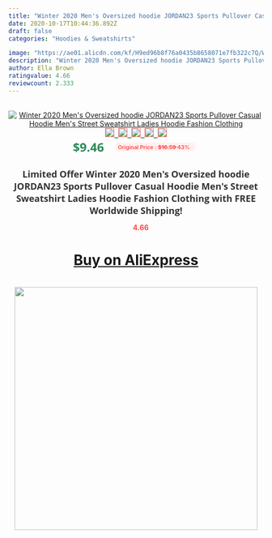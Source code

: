 ```yaml
---
title: "Winter 2020 Men's Oversized hoodie JORDAN23 Sports Pullover Casual Hoodie Men's Street Sweatshirt Ladies Hoodie Fashion Clothing"
date: 2020-10-17T10:44:36.892Z
draft: false
categories: "Hoodies & Sweatshirts"

image: "https://ae01.alicdn.com/kf/H9ed96b8f76a0435b8658071e7fb322c7Q/Winter-2020-Men-s-Oversized-hoodie-JORDAN23-Sports-Pullover-Casual-Hoodie-Men-s-Street-Sweatshirt-Ladies.png_220x220.png"
description: "Winter 2020 Men's Oversized hoodie JORDAN23 Sports Pullover Casual Hoodie Men's Street Sweatshirt Ladies Hoodie Fashion Clothing"
author: Ella Brown
ratingvalue: 4.66
reviewcount: 2.333
---
```

<br>
<div style="text-align: center;">
<a href="https://s.click.aliexpress.com/e/_AVLPxB" target="_blank" rel="nofollow noopener noreferrer"><img alt="Winter 2020 Men's Oversized hoodie JORDAN23 Sports Pullover Casual Hoodie Men's Street Sweatshirt Ladies Hoodie Fashion Clothing" class="magnifier-image" src="https://ae01.alicdn.com/kf/H9ed96b8f76a0435b8658071e7fb322c7Q/Winter-2020-Men-s-Oversized-hoodie-JORDAN23-Sports-Pullover-Casual-Hoodie-Men-s-Street-Sweatshirt-Ladies.png_220x220.png_640x640.jpg">
<br>
<img style="border:1px solid salmon" src="https://ae01.alicdn.com/kf/H9ed96b8f76a0435b8658071e7fb322c7Q/Winter-2020-Men-s-Oversized-hoodie-JORDAN23-Sports-Pullover-Casual-Hoodie-Men-s-Street-Sweatshirt-Ladies.png_120x120.jpg">&nbsp;&nbsp;<img style="border:1px solid salmon" src="https://ae01.alicdn.com/kf/H71a8d8b312ae4171b8e2fef2e9042e0d7/Winter-2020-Men-s-Oversized-hoodie-JORDAN23-Sports-Pullover-Casual-Hoodie-Men-s-Street-Sweatshirt-Ladies.jpg_120x120.jpg">&nbsp;&nbsp;<img style="border:1px solid salmon" src="https://ae01.alicdn.com/kf/H294fb22cad1b4c77b799f89e1c0ee655h/Winter-2020-Men-s-Oversized-hoodie-JORDAN23-Sports-Pullover-Casual-Hoodie-Men-s-Street-Sweatshirt-Ladies.png_120x120.jpg">&nbsp;&nbsp;<img style="border:1px solid salmon" src="https://ae01.alicdn.com/kf/Hc8eaeefc91c3472ca678586f05e2d8fd7/Winter-2020-Men-s-Oversized-hoodie-JORDAN23-Sports-Pullover-Casual-Hoodie-Men-s-Street-Sweatshirt-Ladies.png_120x120.jpg">&nbsp;&nbsp;<img style="border:1px solid salmon" src="https://ae01.alicdn.com/kf/Hf049b91b341d40a9970f9c44f37ff8f1s/Winter-2020-Men-s-Oversized-hoodie-JORDAN23-Sports-Pullover-Casual-Hoodie-Men-s-Street-Sweatshirt-Ladies.png_120x120.jpg"></a></div><br0>
<div style="text-align: center;"><span style="background-color: white; border: 0px; box-sizing: border-box; color: seagreen; display: inline-block; font-family: &quot;open sans&quot; , &quot;arial&quot; , &quot;helvetica&quot; , sans-serif , &quot;heiti&quot;; font-size: 24px; font-stretch: inherit; font-weight: 700; line-height: inherit; margin: 0px 10px 0px 0px; padding: 0px; vertical-align: middle;">$9.46 </span>
<span style="background: rgb(255 , 241 , 241); border-radius: 3px; border: 0px; box-sizing: border-box; color: #ff4747; display: inline-block; font-family: inherit; font-size: 12px; font-stretch: inherit; font-style: inherit; font-variant: inherit; font-weight: 600; line-height: inherit; margin: 0px; padding: 2px 5px; transform: scale(0.9); vertical-align: middle;">Original Price : <b style="text-decoration: line-through;">$16.59 </b> 43%&nbsp;&nbsp;</span></div>
<h1 style="color: #333333; display: inline-block; font-family: &quot;open sans&quot; , &quot;arial&quot; , &quot;helvetica&quot; , sans-serif , &quot;heiti&quot;; font-size: 18px; font-stretch: inherit; font-weight: 700; text-align: center;">Limited Offer Winter 2020 Men's Oversized hoodie JORDAN23 Sports Pullover Casual Hoodie Men's Street Sweatshirt Ladies Hoodie Fashion Clothing with FREE Worldwide Shipping!</h1>
<div style="color: #ff4747; text-align: center;">
<img src="https://4.bp.blogspot.com/-M0ZcTcb-5uY/XleCXlxnR4I/AAAAAAAAAEc/OrjgMkXV1oMQFaCRZj5HQwOCBcu3w1FegCPcBGAYYCw/s1600/star.png" style="height: 15px;">&nbsp;<b>4.66</b></div>
<div class="button_cont" align="center"><a class="buynow_a" href="https://s.click.aliexpress.com/e/_AVLPxB" target="_blank" rel="nofollow noopener noreferrer"><H1>Buy on AliExpress</H1></a></div><br>
<div class="separator" style="clear: both; text-align: center;">
<img src="https://lh3.googleusercontent.com/-pTy5HemUv9M/XlePHvY0dAI/AAAAAAAAAE4/0nX5iRUoIWY8eMW9Dpxeirr157OZliDIgCLcBGAsYHQ/s1600/badge.gif" width="480">
</div>
